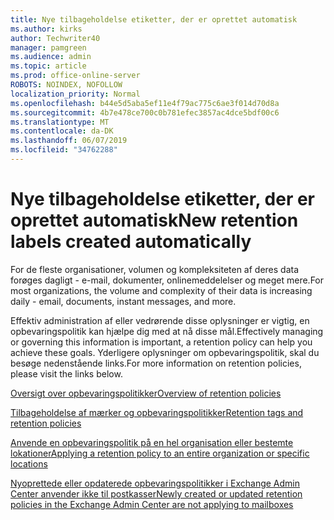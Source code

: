 ```yaml
---
title: Nye tilbageholdelse etiketter, der er oprettet automatisk
ms.author: kirks
author: Techwriter40
manager: pamgreen
ms.audience: admin
ms.topic: article
ms.prod: office-online-server
ROBOTS: NOINDEX, NOFOLLOW
localization_priority: Normal
ms.openlocfilehash: b44e5d5aba5ef11e4f79ac775c6ae3f014d70d8a
ms.sourcegitcommit: 4b7e478ce700c0b781efec3857ac4dce5bdf00c6
ms.translationtype: MT
ms.contentlocale: da-DK
ms.lasthandoff: 06/07/2019
ms.locfileid: "34762288"
---
```

# <a name="new-retention-labels-created-automatically"></a><span data-ttu-id="725fb-102">Nye tilbageholdelse etiketter, der er oprettet automatisk</span><span class="sxs-lookup"><span data-stu-id="725fb-102">New retention labels created automatically</span></span>

<span data-ttu-id="725fb-103">For de fleste organisationer, volumen og kompleksiteten af deres data forøges dagligt - e-mail, dokumenter, onlinemeddelelser og meget mere.</span><span class="sxs-lookup"><span data-stu-id="725fb-103">For most organizations, the volume and complexity of their data is increasing daily - email, documents, instant messages, and more.</span></span>

<span data-ttu-id="725fb-104">Effektiv administration af eller vedrørende disse oplysninger er vigtig, en opbevaringspolitik kan hjælpe dig med at nå disse mål.</span><span class="sxs-lookup"><span data-stu-id="725fb-104">Effectively managing or governing this information is important, a retention policy can help you achieve these goals.</span></span> <span data-ttu-id="725fb-105">Yderligere oplysninger om opbevaringspolitik, skal du besøge nedenstående links.</span><span class="sxs-lookup"><span data-stu-id="725fb-105">For more information on retention policies, please visit the links below.</span></span>

[<span data-ttu-id="725fb-106">Oversigt over opbevaringspolitikker</span><span class="sxs-lookup"><span data-stu-id="725fb-106">Overview of retention policies</span></span>](https://docs.microsoft.com/office365/securitycompliance/retention-policies)

[<span data-ttu-id="725fb-107">Tilbageholdelse af mærker og opbevaringspolitikker</span><span class="sxs-lookup"><span data-stu-id="725fb-107">Retention tags and retention policies</span></span>](https://docs.microsoft.com/exchange/security-and-compliance/messaging-records-management/retention-tags-and-policies)

[<span data-ttu-id="725fb-108">Anvende en opbevaringspolitik på en hel organisation eller bestemte lokationer</span><span class="sxs-lookup"><span data-stu-id="725fb-108">Applying a retention policy to an entire organization or specific locations</span></span>](https://docs.microsoft.com/office365/securitycompliance/retention-policies#applying-a-retention-policy-to-an-entire-organization-or-specific-locations)

[<span data-ttu-id="725fb-109">Nyoprettede eller opdaterede opbevaringspolitikker i Exchange Admin Center anvender ikke til postkasser</span><span class="sxs-lookup"><span data-stu-id="725fb-109">Newly created or updated retention policies in the Exchange Admin Center are not applying to mailboxes</span></span>](https://docs.microsoft.com/alchemyinsights/retention-policies-in-exchange-admin-center-not-working)

